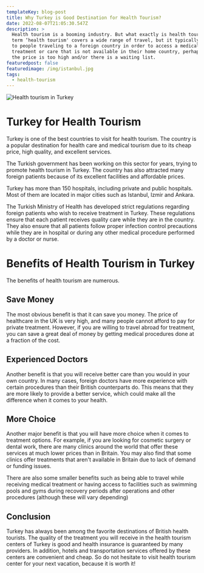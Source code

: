 ```yaml
---
templateKey: blog-post
title: Why Turkey is Good Destination for Health Tourism?
date: 2022-08-07T21:05:30.547Z
description: >
  Health tourism is a booming industry. But what exactly is health tourism? The
  term ‘health tourism' covers a wide range of travel, but it typically refers
  to people traveling to a foreign country in order to access a medical
  treatment or care that is not available in their home country, perhaps because
  the price is too high and/or there is a waiting list.
featuredpost: false
featuredimage: /img/istanbul.jpg
tags:
  - health-tourism
---
```

![Health tourism in Turkey](/img/istanbul.jpg "Health tourism in Turkey")

# Turkey for Health Tourism

Turkey is one of the best countries to visit for health tourism. The country is a popular destination for health care and medical tourism due to its cheap price, high quality, and excellent services.

The Turkish government has been working on this sector for years, trying to promote health tourism in Turkey. The country has also attracted many foreign patients because of its excellent facilities and affordable prices.

Turkey has more than 150 hospitals, including private and public hospitals. Most of them are located in major cities such as Istanbul, Izmir and Ankara.

The Turkish Ministry of Health has developed strict regulations regarding foreign patients who wish to receive treatment in Turkey. These regulations ensure that each patient receives quality care while they are in the country. They also ensure that all patients follow proper infection control precautions while they are in hospital or during any other medical procedure performed by a doctor or nurse.

# Benefits of Health Tourism in Turkey

The benefits of health tourism are numerous.

## Save Money

The most obvious benefit is that it can save you money. The price of healthcare in the UK is very high, and many people cannot afford to pay for private treatment. However, if you are willing to travel abroad for treatment, you can save a great deal of money by getting medical procedures done at a fraction of the cost.

## Experienced Doctors

Another benefit is that you will receive better care than you would in your own country. In many cases, foreign doctors have more experience with certain procedures than their British counterparts do. This means that they are more likely to provide a better service, which could make all the difference when it comes to your health.

## More Choice

Another major benefit is that you will have more choice when it comes to treatment options. For example, if you are looking for cosmetic surgery or dental work, there are many clinics around the world that offer these services at much lower prices than in Britain. You may also find that some clinics offer treatments that aren't available in Britain due to lack of demand or funding issues.

There are also some smaller benefits such as being able to travel while receiving medical treatment or having access to facilities such as swimming pools and gyms during recovery periods after operations and other procedures (although these will vary depending)

## Conclusion

Turkey has always been among the favorite destinations of British health tourists. The quality of the treatment you will receive in the health tourism centers of Turkey is good and health insurance is guaranteed by many providers. In addition, hotels and transportation services offered by these centers are convenient and cheap. So do not hesitate to visit health tourism center for your next vacation, because it is worth it!
